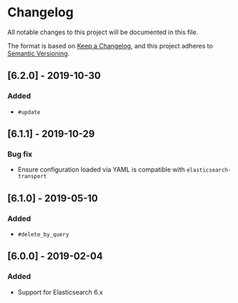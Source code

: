 # Changelog
All notable changes to this project will be documented in this file.

The format is based on [Keep a Changelog](https://keepachangelog.com/en/1.0.0/),
and this project adheres to [Semantic Versioning](https://semver.org/spec/v2.0.0.html).

## [6.2.0] - 2019-10-30
### Added
  - `#update`

## [6.1.1] - 2019-10-29
### Bug fix
  - Ensure configuration loaded via YAML is compatible with `elasticsearch-transport`

## [6.1.0] - 2019-05-10
### Added
  - `#delete_by_query`

## [6.0.0] - 2019-02-04
### Added
  - Support for Elasticsearch 6.x
